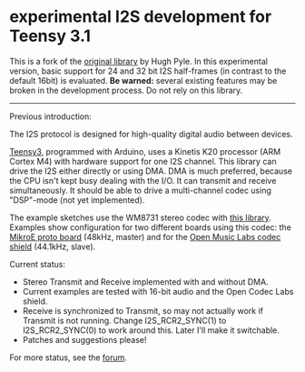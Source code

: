 # experimental I2S development for Teensy 3.1

This is a fork of the [original library](https://github.com/hughpyle/teensy-i2s) by Hugh Pyle.
In this experimental version, basic support for 24 and 32 bit I2S half-frames (in contrast to the default 16bit) is evaluated.
**Be warned:** several existing features may be broken in the development process. Do not rely on this library.


---
Previous introduction:

The I2S protocol is designed for high-quality digital audio between devices.

[Teensy3](http://www.pjrc.com/teensy/), programmed with Arduino, uses a Kinetis K20 processor (ARM Cortex M4) with hardware support for one I2S channel.
This library can drive the I2S either directly or using DMA.   DMA is much preferred, because the CPU isn't kept busy dealing with the I/O.
It can transmit and receive simultaneously.  It should be able to drive a multi-channel codec using "DSP"-mode (not yet implemented).

The example sketches use the WM8731 stereo codec with [this library](https://github.com/hughpyle/machinesalem-arduino-libs/tree/master/WM8731).
Examples show configuration for two different boards using this codec: the [MikroE proto board](http://www.mikroe.com/add-on-boards/audio-voice/audio-codec-proto/) (48kHz, master) and for the [Open Music Labs codec shield](http://www.openmusiclabs.com/projects/codec-shield/) (44.1kHz, slave).

Current status:

* Stereo Transmit and Receive implemented with and without DMA.
* Current examples are tested with 16-bit audio and the Open Codec Labs shield.
* Receive is synchronized to Transmit, so may not actually work if Transmit is not running.  Change I2S_RCR2_SYNC(1) to I2S_RCR2_SYNC(0) to work around this.  Later I'll make it switchable.
* Patches and suggestions please!

For more status, see the [forum](http://forum.pjrc.com/threads/15748-Teensy3-I2S-with-DMA).
